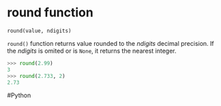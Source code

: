 # round function 

`round(value, ndigits)`

`round()` function returns value rounded to the *ndigits* decimal precision. If the *ndigits* is omited or is `None`, it returns the nearest integer. 
``` python
>>> round(2.99)
3
>>> round(2.733, 2)
2.73
```

#Python